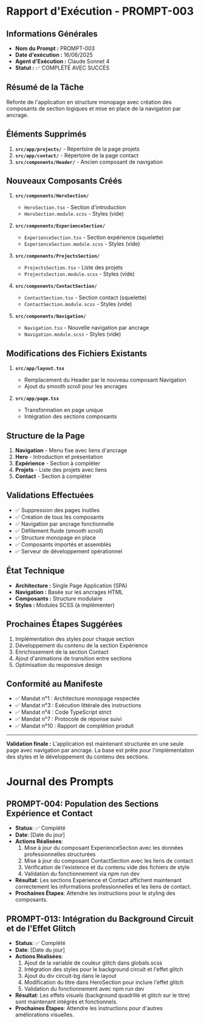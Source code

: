 # Rapport d'Exécution - PROMPT-003

## Informations Générales
- **Nom du Prompt :** PROMPT-003
- **Date d'exécution :** 16/06/2025
- **Agent d'Exécution :** Claude Sonnet 4
- **Statut :** ✅ COMPLÉTÉ AVEC SUCCÈS

## Résumé de la Tâche
Refonte de l'application en structure monopage avec création des composants de section logiques et mise en place de la navigation par ancrage.

## Éléments Supprimés
1. **`src/app/projects/`** - Répertoire de la page projets
2. **`src/app/contact/`** - Répertoire de la page contact
3. **`src/components/Header/`** - Ancien composant de navigation

## Nouveaux Composants Créés
1. **`src/components/HeroSection/`**
   - `HeroSection.tsx` - Section d'introduction
   - `HeroSection.module.scss` - Styles (vide)

2. **`src/components/ExperienceSection/`**
   - `ExperienceSection.tsx` - Section expérience (squelette)
   - `ExperienceSection.module.scss` - Styles (vide)

3. **`src/components/ProjectsSection/`**
   - `ProjectsSection.tsx` - Liste des projets
   - `ProjectsSection.module.scss` - Styles (vide)

4. **`src/components/ContactSection/`**
   - `ContactSection.tsx` - Section contact (squelette)
   - `ContactSection.module.scss` - Styles (vide)

5. **`src/components/Navigation/`**
   - `Navigation.tsx` - Nouvelle navigation par ancrage
   - `Navigation.module.scss` - Styles (vide)

## Modifications des Fichiers Existants
1. **`src/app/layout.tsx`**
   - Remplacement du Header par le nouveau composant Navigation
   - Ajout du smooth scroll pour les ancrages

2. **`src/app/page.tsx`**
   - Transformation en page unique
   - Intégration des sections composants

## Structure de la Page
1. **Navigation** - Menu fixe avec liens d'ancrage
2. **Hero** - Introduction et présentation
3. **Expérience** - Section à compléter
4. **Projets** - Liste des projets avec liens
5. **Contact** - Section à compléter

## Validations Effectuées
- ✅ Suppression des pages inutiles
- ✅ Création de tous les composants
- ✅ Navigation par ancrage fonctionnelle
- ✅ Défilement fluide (smooth scroll)
- ✅ Structure monopage en place
- ✅ Composants importés et assemblés
- ✅ Serveur de développement opérationnel

## État Technique
- **Architecture :** Single Page Application (SPA)
- **Navigation :** Basée sur les ancrages HTML
- **Composants :** Structure modulaire
- **Styles :** Modules SCSS (à implémenter)

## Prochaines Étapes Suggérées
1. Implémentation des styles pour chaque section
2. Développement du contenu de la section Expérience
3. Enrichissement de la section Contact
4. Ajout d'animations de transition entre sections
5. Optimisation du responsive design

## Conformité au Manifeste
- ✅ Mandat n°1 : Architecture monopage respectée
- ✅ Mandat n°3 : Exécution littérale des instructions
- ✅ Mandat n°4 : Code TypeScript strict
- ✅ Mandat n°7 : Protocole de réponse suivi
- ✅ Mandat n°10 : Rapport de complétion produit

---
**Validation finale :** L'application est maintenant structurée en une seule page avec navigation par ancrage. La base est prête pour l'implémentation des styles et le développement du contenu des sections.

# Journal des Prompts

## PROMPT-004: Population des Sections Expérience et Contact
- **Status**: ✅ Complété
- **Date**: [Date du jour]
- **Actions Réalisées**:
  1. Mise à jour du composant ExperienceSection avec les données professionnelles structurées
  2. Mise à jour du composant ContactSection avec les liens de contact
  3. Vérification de l'existence et du contenu vide des fichiers de style
  4. Validation du fonctionnement via npm run dev
- **Résultat**: Les sections Expérience et Contact affichent maintenant correctement les informations professionnelles et les liens de contact.
- **Prochaines Étapes**: Attendre les instructions pour le styling des composants.

## PROMPT-013: Intégration du Background Circuit et de l'Effet Glitch
- **Status**: ✅ Complété
- **Date**: [Date du jour]
- **Actions Réalisées**:
  1. Ajout de la variable de couleur glitch dans globals.scss
  2. Intégration des styles pour le background circuit et l'effet glitch
  3. Ajout du div circuit-bg dans le layout
  4. Modification du titre dans HeroSection pour inclure l'effet glitch
  5. Validation du fonctionnement avec npm run dev
- **Résultat**: Les effets visuels (background quadrillé et glitch sur le titre) sont maintenant intégrés et fonctionnels.
- **Prochaines Étapes**: Attendre les instructions pour d'autres améliorations visuelles. 